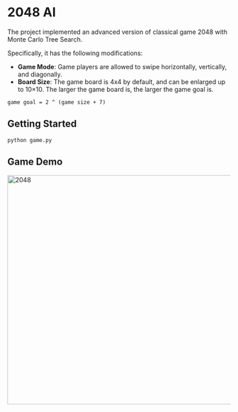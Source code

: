 # 2048 AI

The project implemented an advanced version of classical game 2048 with Monte Carlo Tree Search.

Specifically, it has the following modifications:
* **Game Mode**: Game players are allowed to swipe horizontally, vertically, and diagonally.
* **Board Size**: The game board is 4x4 by default, and can be enlarged up to 10×10. 
The larger the game board is, the larger the game goal is.

`game goal = 2 ^ (game size + 7)`



## Getting Started
```
python game.py
```





## Game Demo
<img width="519" alt="2048" src="https://user-images.githubusercontent.com/38336855/97535968-d25a8780-1992-11eb-9494-3da182b0f34b.png">
